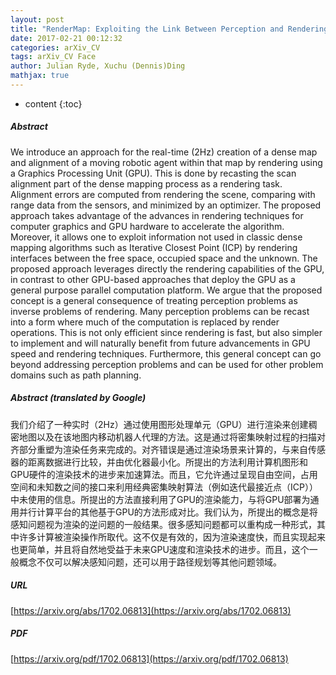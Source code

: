 ```yaml
---
layout: post
title: "RenderMap: Exploiting the Link Between Perception and Rendering for Dense Mapping"
date: 2017-02-21 00:12:32
categories: arXiv_CV
tags: arXiv_CV Face
author: Julian Ryde, Xuchu (Dennis)Ding
mathjax: true
---
```


* content
{:toc}

##### Abstract
We introduce an approach for the real-time (2Hz) creation of a dense map and alignment of a moving robotic agent within that map by rendering using a Graphics Processing Unit (GPU). This is done by recasting the scan alignment part of the dense mapping process as a rendering task. Alignment errors are computed from rendering the scene, comparing with range data from the sensors, and minimized by an optimizer. The proposed approach takes advantage of the advances in rendering techniques for computer graphics and GPU hardware to accelerate the algorithm. Moreover, it allows one to exploit information not used in classic dense mapping algorithms such as Iterative Closest Point (ICP) by rendering interfaces between the free space, occupied space and the unknown. The proposed approach leverages directly the rendering capabilities of the GPU, in contrast to other GPU-based approaches that deploy the GPU as a general purpose parallel computation platform. We argue that the proposed concept is a general consequence of treating perception problems as inverse problems of rendering. Many perception problems can be recast into a form where much of the computation is replaced by render operations. This is not only efficient since rendering is fast, but also simpler to implement and will naturally benefit from future advancements in GPU speed and rendering techniques. Furthermore, this general concept can go beyond addressing perception problems and can be used for other problem domains such as path planning.

##### Abstract (translated by Google)
我们介绍了一种实时（2Hz）通过使用图形处理单元（GPU）进行渲染来创建稠密地图以及在该地图内移动机器人代理的方法。这是通过将密集映射过程的扫描对齐部分重塑为渲染任务来完成的。对齐错误是通过渲染场景来计算的，与来自传感器的距离数据进行比较，并由优化器最小化。所提出的方法利用计算机图形和GPU硬件的渲染技术的进步来加速算法。而且，它允许通过呈现自由空间，占用空间和未知数之间的接口来利用经典密集映射算法（例如迭代最接近点（ICP））中未使用的信息。所提出的方法直接利用了GPU的渲染能力，与将GPU部署为通用并行计算平台的其他基于GPU的方法形成对比。我们认为，所提出的概念是将感知问题视为渲染的逆问题的一般结果。很多感知问题都可以重构成一种形式，其中许多计算被渲染操作所取代。这不仅是有效的，因为渲染速度快，而且实现起来也更简单，并且将自然地受益于未来GPU速度和渲染技术的进步。而且，这个一般概念不仅可以解决感知问题，还可以用于路径规划等其他问题领域。

##### URL
[https://arxiv.org/abs/1702.06813](https://arxiv.org/abs/1702.06813)

##### PDF
[https://arxiv.org/pdf/1702.06813](https://arxiv.org/pdf/1702.06813)

